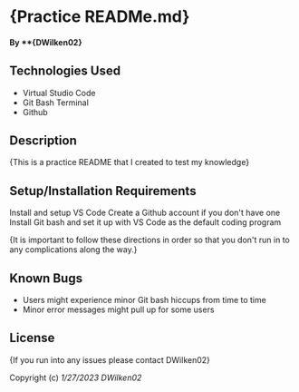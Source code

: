 # {Practice READMe.md}

#### By **{DWilken02}

## Technologies Used

* Virtual Studio Code
* Git Bash Terminal
* Github

## Description

{This is a practice README that I created to test my knowledge}

## Setup/Installation Requirements

Install and setup VS Code
Create a Github account if you don't have one
Install Git bash and set it up with VS Code as the default coding program

{It is important to follow these directions in order so that you don't run in to any complications along the way.}

## Known Bugs

* Users might experience minor Git bash hiccups from time to time
* Minor error messages might pull up for some users

## License

{If you run into any issues please contact DWilken02}

Copyright (c) _1/27/2023_ _DWilken02_